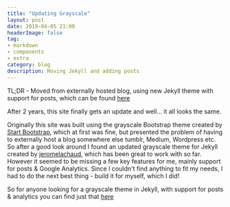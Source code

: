 ```yaml
---
title: "Updating Grayscale"
layout: post
date: 2019-04-05 21:09
headerImage: false
tag:
- markdown
- components
- extra
category: blog
description: Moving Jekyll and adding posts
---
```


TL;DR - Moved from externally hosted blog, using new Jekyll theme with support for posts, which can be found [here][1]

After 2 years, this site finally gets an update and well... it all looks the same.

Originally this site was built using the grayscale Bootstrap theme created by [Start Bootstrap][2], which at first was fine, but presented the problem of having to externally host a blog somewhere else tumblr, Medium, Wordpress etc. So after a good look around I found an updated grayscale theme for Jekyll created by [jeromelachaud][3], which has been great to work with so far. However it seemed to be missing a few key features for me, mainly support for posts & Google Analytics. Since I couldn't find anything to fit my needs, I had to do the next best thing - build it for myself, which I did! 

So for anyone looking for a grayscale theme in Jekyll, with support for posts & analytics you can find just that [here][1]



[1]: https://github.com/Andrew-Bennett/jekyll-grayscale
[2]: https://github.com/BlackrockDigital/startbootstrap-grayscale
[3]: https://github.com/jeromelachaud/grayscale-theme